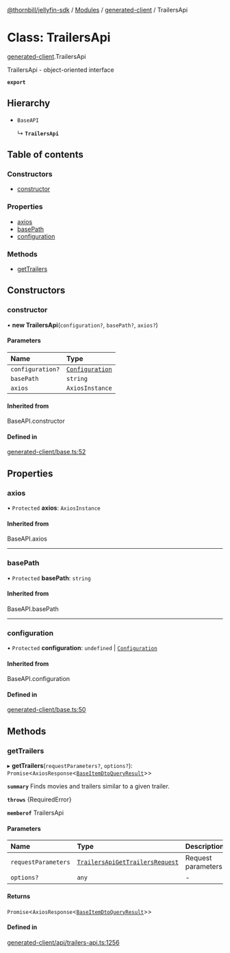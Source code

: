 [@thornbill/jellyfin-sdk](../README.md) / [Modules](../modules.md) / [generated-client](../modules/generated_client.md) / TrailersApi

# Class: TrailersApi

[generated-client](../modules/generated_client.md).TrailersApi

TrailersApi - object-oriented interface

**`export`**

## Hierarchy

- `BaseAPI`

  ↳ **`TrailersApi`**

## Table of contents

### Constructors

- [constructor](generated_client.TrailersApi.md#constructor)

### Properties

- [axios](generated_client.TrailersApi.md#axios)
- [basePath](generated_client.TrailersApi.md#basepath)
- [configuration](generated_client.TrailersApi.md#configuration)

### Methods

- [getTrailers](generated_client.TrailersApi.md#gettrailers)

## Constructors

### constructor

• **new TrailersApi**(`configuration?`, `basePath?`, `axios?`)

#### Parameters

| Name | Type |
| :------ | :------ |
| `configuration?` | [`Configuration`](generated_client.Configuration.md) |
| `basePath` | `string` |
| `axios` | `AxiosInstance` |

#### Inherited from

BaseAPI.constructor

#### Defined in

[generated-client/base.ts:52](https://github.com/thornbill/jellyfin-sdk-typescript/blob/c65c42e/src/generated-client/base.ts#L52)

## Properties

### axios

• `Protected` **axios**: `AxiosInstance`

#### Inherited from

BaseAPI.axios

___

### basePath

• `Protected` **basePath**: `string`

#### Inherited from

BaseAPI.basePath

___

### configuration

• `Protected` **configuration**: `undefined` \| [`Configuration`](generated_client.Configuration.md)

#### Inherited from

BaseAPI.configuration

#### Defined in

[generated-client/base.ts:50](https://github.com/thornbill/jellyfin-sdk-typescript/blob/c65c42e/src/generated-client/base.ts#L50)

## Methods

### getTrailers

▸ **getTrailers**(`requestParameters?`, `options?`): `Promise`<`AxiosResponse`<[`BaseItemDtoQueryResult`](../interfaces/generated_client.BaseItemDtoQueryResult.md)\>\>

**`summary`** Finds movies and trailers similar to a given trailer.

**`throws`** {RequiredError}

**`memberof`** TrailersApi

#### Parameters

| Name | Type | Description |
| :------ | :------ | :------ |
| `requestParameters` | [`TrailersApiGetTrailersRequest`](../interfaces/generated_client.TrailersApiGetTrailersRequest.md) | Request parameters. |
| `options?` | `any` | - |

#### Returns

`Promise`<`AxiosResponse`<[`BaseItemDtoQueryResult`](../interfaces/generated_client.BaseItemDtoQueryResult.md)\>\>

#### Defined in

[generated-client/api/trailers-api.ts:1256](https://github.com/thornbill/jellyfin-sdk-typescript/blob/c65c42e/src/generated-client/api/trailers-api.ts#L1256)
